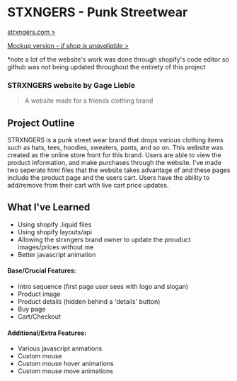 # STXNGERS - Punk Streetwear
[strxngers.com >](https://dream-stream-capstone.herokuapp.com/)

[Mockup version - *if shop is unavaliable* >](https://www.gagelieble.com/strxngers.com/)

*note a lot of the website's work was done through shopify's code editor so github was not being updated throughout the entirety of this project 
### STRXNGERS website by Gage Lieble
> A website made for a friends clothing brand
## Project Outline
STRXNGERS is a punk street wear brand that drops various clothing items such as hats, tees, hoodies, sweaters, pants, and so on. This website was created as the online store front for this brand. Users are able to view the product information, and make purchases through the website. I've made two seperate html files that the website takes advantage of and these pages include the product page and the users cart. Users have the ability to add/remove from their cart with live cart price updates.
## What I've Learned
- Using shopify .liquid files
- Using shopify layouts/api
- Allowing the strxngers brand owner to update the prouduct images/prices without me 
- Better javascript animation

#### Base/Crucial Features:
- Intro sequence (first page user sees with logo and slogan)
- Product image
- Product details (hidden behind a 'details' button)
- Buy page
- Cart/Checkout

#### Additional/Extra Features:
- Various javascript anmations
- Custom mouse
- Custom mouse hover animations
- Custom mouse move animations

